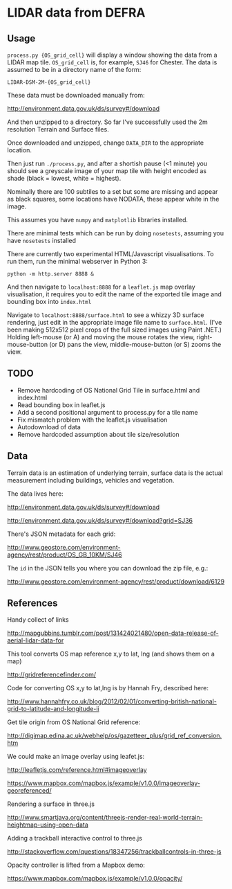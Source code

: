 # LIDAR data from DEFRA

## Usage

`process.py {OS_grid_cell}` will display a window showing the data from a LIDAR map tile.
`OS_grid_cell` is, for example, `SJ46` for Chester. The data is assumed to be in a directory name of the
form:

`LIDAR-DSM-2M-{OS_grid_cell}`

These data must be downloaded manually from:

http://environment.data.gov.uk/ds/survey#/download

And then unzipped to a directory. So far I've successfully used the 2m resolution
Terrain and Surface files.

Once downloaded and unzipped, change `DATA_DIR` to the appropriate location.

Then just run `./process.py`, and after a shortish pause (<1 minute) you should see a greyscale
image of your map tile with height encoded as shade (black = lowest, white = highest).

Nominally there are 100 subtiles to a set but some are missing and appear as black squares,
some locations have NODATA, these appear white in the image.

This assumes you have `numpy` and `matplotlib` libraries installed.

There are minimal tests which can be run by doing `nosetests`, assuming you have `nosetests` installed

There are currently two experimental HTML/Javascript visualisations. To run them, run the minimal webserver in Python 3:

`python -m http.server 8888 &`

And then navigate to `localhost:8888` for a `leaflet.js` map overlay visualisation, it requires
you to edit the name of the exported tile image and bounding box into `index.html`

Navigate to `localhost:8888/surface.html` to see a whizzy 3D surface rendering, just edit in the
appropriate image file name to `surface.html`. (I've been making 512x512 pixel crops of the full sized images using Paint .NET.)
Holding left-mouse (or A) and moving the mouse rotates the view,
right-mouse-button (or D) pans the view, middle-mouse-button (or S) zooms the view.  

## TODO

* Remove hardcoding of OS National Grid Tile in surface.html and index.html
* Read bounding box in leaflet.js
* Add a second positional argument to process.py for a tile name
* Fix mismatch problem with the leaflet.js visualisation
* Autodownload of data
* Remove hardcoded assumption about tile size/resolution


## Data

Terrain data is an estimation of underlying terrain, surface data is the actual
measurement including buildings, vehicles and vegetation.

The data lives here: 

http://environment.data.gov.uk/ds/survey#/download

http://environment.data.gov.uk/ds/survey#/download?grid=SJ36

There's JSON metadata for each grid:

http://www.geostore.com/environment-agency/rest/product/OS_GB_10KM/SJ46

The `id` in the JSON tells you where you can download the zip file, e.g.:

http://www.geostore.com/environment-agency/rest/product/download/6129

## References

Handy collect of links

http://mapgubbins.tumblr.com/post/131424021480/open-data-release-of-aerial-lidar-data-for

This tool converts OS map reference x,y to lat, lng (and shows them on a map)

http://gridreferencefinder.com/

Code for converting OS x,y to lat,lng is by Hannah Fry, described here:

http://www.hannahfry.co.uk/blog/2012/02/01/converting-british-national-grid-to-latitude-and-longitude-ii

Get tile origin from OS National Grid reference:

http://digimap.edina.ac.uk/webhelp/os/gazetteer_plus/grid_ref_conversion.htm

We could make an image overlay using leafet.js:

http://leafletjs.com/reference.html#imageoverlay 

https://www.mapbox.com/mapbox.js/example/v1.0.0/imageoverlay-georeferenced/

Rendering a surface in three.js

http://www.smartjava.org/content/threejs-render-real-world-terrain-heightmap-using-open-data

Adding a trackball interactive control to three.js

http://stackoverflow.com/questions/18347256/trackballcontrols-in-three-js

Opacity controller is lifted from a Mapbox demo:

https://www.mapbox.com/mapbox.js/example/v1.0.0/opacity/